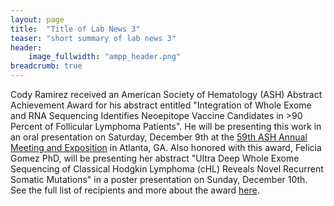 ```yaml
---
layout: page
title:  "Title of Lab News 3"
teaser: "short summary of lab news 3"
header:
    image_fullwidth: "ampp_header.png"
breadcrumb: true
---
```


Cody Ramirez received an American Society of Hematology (ASH) Abstract Achievement Award for his abstract entitled "Integration of Whole Exome and RNA Sequencing Identifies Neoepitope Vaccine Candidates in >90 Percent of Follicular Lymphoma Patients". He will be presenting this work in an oral presentation on Saturday, December 9th at the <a href="http://www.hematology.org/Annual-Meeting/">59th ASH Annual Meeting and Exposition</a> in Atlanta, GA. Also honored with this award, Felicia Gomez PhD, will be presenting her abstract "Ultra Deep Whole Exome Sequencing of Classical Hodgkin Lymphoma (cHL) Reveals Novel Recurrent Somatic Mutations" in a poster presentation on Sunday, December 10th. See the full list of recipients and more about the award <a href="http://www.hematology.org/Awards/Award-Recipients/Abstract-Achievement/7913.aspx">here</a>.
